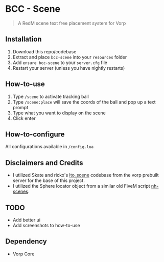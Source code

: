 # BCC - Scene

> A RedM scene text free placement system for Vorp 

## Installation
1. Download this repo/codebase
2. Extract and place `bcc-scene` into your `resources` folder
3. Add `ensure bcc-scene` to your `server.cfg` file
4. Restart your server (unless you have nightly restarts)

## How-to-use
1. Type `/scene` to activate tracking ball
2. Type `/scene:place` will save the coords of the ball and pop up a text prompt
3. Type what you want to display on the scene
4. Click enter

## How-to-configure
All configurations available in `/config.lua`

## Disclaimers and Credits
- I utilized Skate and rickx's [lto_scene](https://github.com/zelbeus/ricx_scene) codebase from the vorp prebuilt server for the base of this project.
- I utilized the Sphere locator object from a similar old FiveM script [nh-scenes](https://github.com/nerohiro/nh-scenes). 

## TODO
- Add better ui
- Add screenshots to how-to-use

 ## Dependency
 - Vorp Core
